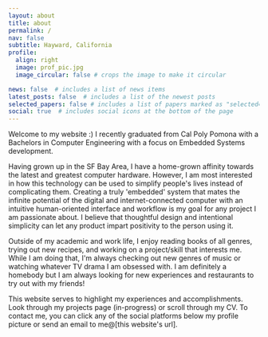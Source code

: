 ```yaml
---
layout: about
title: about
permalink: /
nav: false
subtitle: Hayward, California
profile:
  align: right
  image: prof_pic.jpg
  image_circular: false # crops the image to make it circular

news: false  # includes a list of news items
latest_posts: false  # includes a list of the newest posts
selected_papers: false # includes a list of papers marked as "selected={true}"
social: true  # includes social icons at the bottom of the page
---
```


Welcome to my website :) I recently graduated from Cal Poly Pomona with a Bachelors in Computer Engineering with a focus on Embedded Systems development.

Having grown up in the SF Bay Area, I have a home-grown affinity towards the latest and greatest computer hardware. However, I am most interested in how this technology can be used to simplify people's lives instead of complicating them. Creating a truly 'embedded' system that mates the infinite potential of the digital and internet-connected computer with an intuitive human-oriented interface and workflow is my goal for any project I am passionate about. I believe that thoughtful design and intentional simplicity can let any product impart positivity to the person using it.

Outside of my academic and work life, I enjoy reading books of all genres, trying out new recipes, and working on a project/skill that interests me. While I am doing that, I'm always checking out new genres of music or watching whatever TV drama I am obsessed with. I am definitely a homebody but I am always looking for new experiences and restaurants to try out with my friends!

This website serves to highlight my experiences and accomplishments. Look through my projects page (in-progress) or scroll through my CV. To contact me, you can click any of the social platforms below my profile picture or send an email to me@[this website's url].
